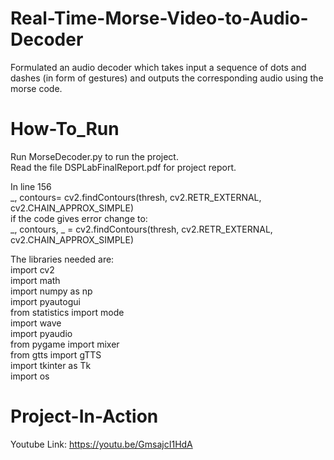 # Real-Time-Morse-Video-to-Audio-Decoder
Formulated an audio decoder which takes input a sequence of dots and dashes (in form of gestures) and outputs the corresponding audio using the morse code. 

# How-To_Run
Run MorseDecoder.py to run the project.  
Read the file DSPLabFinalReport.pdf for project report.  

In line 156  
_, contours= cv2.findContours(thresh, cv2.RETR_EXTERNAL, cv2.CHAIN_APPROX_SIMPLE)  
if the code gives error change to:  
_, contours, _ = cv2.findContours(thresh, cv2.RETR_EXTERNAL, cv2.CHAIN_APPROX_SIMPLE)  

The libraries needed are:  
import cv2  
import math  
import numpy as np  
import pyautogui  
from statistics import mode  
import wave  
import pyaudio  
from pygame import mixer  
from gtts import gTTS   
import tkinter as Tk  
import os  

# Project-In-Action  

Youtube Link: https://youtu.be/GmsajcI1HdA  


